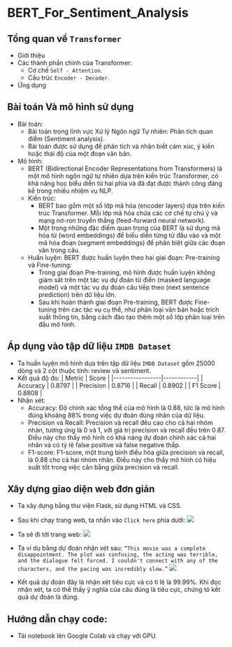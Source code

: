 # BERT_For_Sentiment_Analysis

## Tổng quan về `Transformer`
- Giới thiệu
- Các thành phần chính của Transformer:
  - Cơ chế `Self - Attention`.
  - Cấu trúc `Encoder - Decoder`.
- Ứng dụng

## Bài toán Và mô hình sử dụng
- Bài toán:
  - Bài toán trong lĩnh vực Xử lý Ngôn ngữ Tự nhiên: Phân tích quan điểm (Sentiment analysis).
  - Bài toán được sử dụng để phân tích và nhận biết cảm xúc, ý kiến hoặc thái độ của một đoạn văn bản.
- Mô hình:
  - BERT (Bidirectional Encoder Representations from Transformers) là một mô hình ngôn ngữ tự nhiên dựa trên kiến trúc Transformer, có khả năng học biểu diễn từ hai phía và đã đạt được thành công đáng kể trong nhiều nhiệm vụ NLP.
  - Kiến trúc:
      - BERT bao gồm một số lớp mã hóa (encoder layers) dựa trên kiến trúc Transformer. Mỗi lớp mã hóa chứa các cơ chế tự chú ý và mạng nơ-ron truyền thẳng (feed-forward neural network).
      - Một trong những đặc điểm quan trọng của BERT là sử dụng mã hóa từ (word embeddings) để biểu diễn từng từ đầu vào và một mã hóa đoạn (segment embeddings) để phân biệt giữa các đoạn văn trong câu.
  - Huấn luyện: BERT được huấn luyện theo hai giai đoạn: Pre-training và Fine-tuning:
      - Trong giai đoạn Pre-training, mô hình được huấn luyện không giám sát trên một tác vụ dự đoán từ điền (masked language model) và một tác vụ dự đoán câu tiếp theo (next sentence prediction) trên dữ liệu lớn.
      - Sau khi hoàn thành giai đoạn Pre-training, BERT được Fine-tuning trên các tác vụ cụ thể, như phân loại văn bản hoặc trích xuất thông tin, bằng cách đào tạo thêm một số lớp phân loại trên đầu mô hình.

## Áp dụng vào tập dữ liệu `IMDB Dataset`
- Ta huấn luyện mô hình dựa trên tập dữ liệu `IMDB Dataset` gồm 25000 dòng và 2 cột thuộc tính: review và sentiment.
- Kết quả độ đo:
  | Metric          | Score      |
  |-----------------|------------|
  | Accuracy        | 0.8797     |
  | Precision       | 0.8716     |
  | Recall          | 0.8902     |
  | F1 Score        | 0.8808     |
- Nhận xét:
  - Accuracy: Độ chính xác tổng thể của mô hình là 0.88, tức là mô hình đúng khoảng 88% trong việc dự đoán đúng nhãn của dữ liệu.
  - Precision và Recall: Precision và recall đều cao cho cả hai nhóm nhãn, tương ứng là 0 và 1, với giá trị precision và recall đều trên 0.87. Điều này cho thấy mô hình có khả năng dự đoán chính xác cả hai nhãn và có tỷ lệ false positive và false negative thấp.
  - F1-score: F1-score, một trung bình điều hòa giữa precision và recall, là 0.88 cho cả hai nhóm nhãn. Điều này cho thấy mô hình có hiệu suất tốt trong việc cân bằng giữa precision và recall.

## Xây dựng giao diện web đơn giản
- Ta xây dựng bằng thư viện Flask, sử dụng HTML và CSS.
- Sau khi chạy trang web, ta nhấn vào `Click here` phía dưới:
  ![](https://drive.google.com/uc?export=view&id=1eVoj-Gj0knvINjzw8YDMRcdZn9k5sOQk)
  
- Ta sẽ đi tới trang web:
  ![](https://drive.google.com/uc?export=view&id=1ePaw1n5llz0R43zmq0-tfQ7oPUBkzRhd)
  
- Ta ví dụ bằng dự đoán nhận xét sau: `“This movie was a complete disappointment. The plot was confusing, the acting was terrible, and the dialogue felt forced. I couldn't connect with any of the characters, and the pacing was incredibly slow.”`
  ![](https://drive.google.com/uc?export=view&id=1WK2kjkvQ9hp-IZMUdX_ZVDGmNp93oPiM)
  
- Kết quả dự đoán đây là nhận xét tiêu cực và có tỉ lệ là 99.99%. Khi đọc nhận xét, ta có thể thấy ý nghĩa của câu đúng là tiêu cực, chứng tỏ kết quả dự đoán là đúng.

## Hướng dẫn chạy code:
- Tải notebook lên Google Colab và chạy với GPU.

